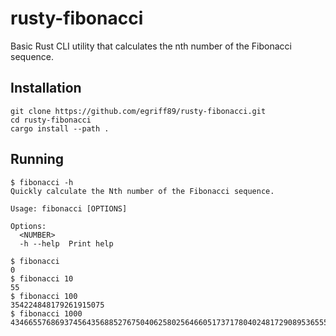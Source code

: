 # rusty-fibonacci
Basic Rust CLI utility that calculates the nth number of the Fibonacci sequence.

## Installation
```shell
git clone https://github.com/egriff89/rusty-fibonacci.git
cd rusty-fibonacci
cargo install --path .
```
## Running

```shell
$ fibonacci -h
Quickly calculate the Nth number of the Fibonacci sequence.

Usage: fibonacci [OPTIONS]

Options:
  <NUMBER>
  -h --help  Print help

$ fibonacci
0
$ fibonacci 10
55
$ fibonacci 100
354224848179261915075
$ fibonacci 1000
43466557686937456435688527675040625802564660517371780402481729089536555417949051890403879840079255169295922593080322634775209689623239873322471161642996440906533187938298969649928516003704476137795166849228875
```